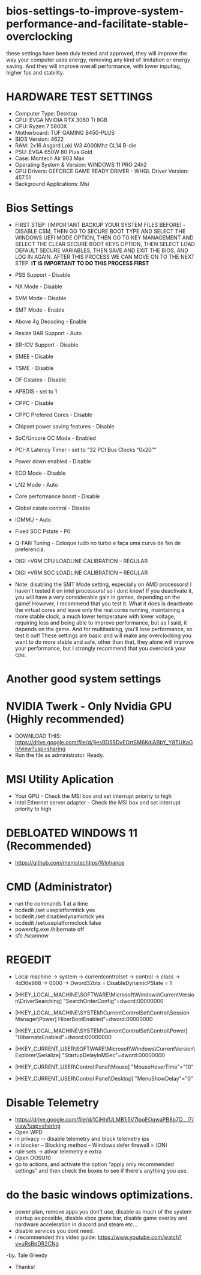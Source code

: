 # bios-settings-to-improve-system-performance-and-facilitate-stable-overclocking
these settings have been duly tested and approved, they will improve the way your computer uses energy, removing any kind of limitation or energy saving. And they will improve overall performance, with lower inputlag, higher fps and stability.	

# HARDWARE TEST SETTINGS
- Computer Type: Desktop
- GPU: EVGA NVIDIA RTX 3060 Ti 8GB
- CPU: Ryzen 7 5800X 
- Motherboard: TUF GAMING B450-PLUS
- BIOS Version: 4622
- RAM: 2x16 Asgard Loki W3 4000Mhz CL14 B-die
- PSU: EVGA 650W 80 Plus Gold
- Case: Montech Air 903 Max
- Operating System & Version: WINDOWS 11 PRO 24h2
- GPU Drivers: GEFORCE GAME READY DRIVER - WHQL Driver Version: 457.51
- Background Applications: Msi

# Bios Settings
- FIRST STEP: (IMPORTANT BACKUP YOUR SYSTEM FILES BEFORE)
							- DISABLE CSM, THEN GO TO SECURE BOOT TYPE AND
							SELECT THE WINDOWS UEFI MODE OPTION, THEN GO TO KEY MANAGEMENT AND SELECT THE CLEAR SECURE BOOT KEYS OPTION, 
			 				THEN SELECT LOAD DEFAULT SECURE VARIABLES, THEN SAVE AND EXIT THE BIOS, AND LOG IN AGAIN. AFTER THIS PROCESS 
							WE CAN MOVE ON TO THE NEXT STEP. 
			 				**IT IS IMPORTANT TO DO THIS PROCESS FIRST**
				
- PSS Support - Disable
- NX Mode - Disable
- SVM Mode - Disable
- SMT Mode - Enable
- Above 4g Decoding - Enable
- Resize BAR Support - Auto
- SR-IOV Support - Disable
- SMEE - Disable
- TSME - Disable
- DF Cstates - Disable
- APBDIS - set to 1
- CPPC - Disable
- CPPC Prefered Cores - Disable
- Chipset power saving features - Disable
- SoC/Uncore OC Mode - Enabled
- PCI-X Latency Timer - set to “32 PCI Bus Clocks “0x20””
- Power down enabled - Disable
- ECO Mode - Disable
- LN2 Mode - Auto
- Core performance boost - Disable
- Global cstate control - Disable
- IOMMU - Auto
- Fixed SOC Pstate - P0
- Q-FAN Tuning - Coloque tudo no turbo e faça uma curva de fan de preferencia.
- DIGI +VRM CPU LOADLINE CALIBRATION – REGULAR
- DIGI +VRM SOC LOADLINE CALIBRATION – REGULAR

- Note: disabling the SMT Mode setting, especially on AMD processors! I haven't tested it on intel processors! so i dont know! 
If you deactivate it, you will have a very considerable gain in games, depending on the game! However,
I recommend that you test it. What it does is deactivate the virtual cores and leave only the real cores
running, maintaining a more stable clock, a much lower temperature with lower voltage, requiring less
and being able to improve performance, but as I said, it depends on the game. And for multitasking,
you'll lose performance, so test it out! These settings are basic and will make any overclocking you want to do more stable and
safe, other than that, they alone will improve your performance, but I strongly recommend that you
overclock your cpu.

# Another good system settings

# NVIDIA Twerk - Only Nvidia GPU (Highly recommended) 
- DOWNLOAD THIS: https://drive.google.com/file/d/1jesBD5BDvEOrtSM6KdiABbY_Y8TUKaGh/view?usp=sharing
- Run the file as administrator. Ready.

# MSI Utility Aplication
- Your GPU - Check the MSI box and set interrupt priority to high
- Intel Ethernet server adapter - Check the MSI box and set interrupt priority to high

# DEBLOATED WINDOWS 11 (Recommended) 
- https://github.com/memstechtips/Winhance

# CMD (Administrator)
- run the commands 1 at a time
- bcdedit /set useplatformtick yes
- bcdedit /set disabledynamictick yes
- bcdedit /setuseplatformclock false
- powercfg.exe /hibernate off
- sfc /scannow

# REGEDIT 
- Local machine -> system -> currentcontrolset -> control -> class -> 4d36e968 ->
0000 -> Dword32bts = DisableDynamicPState = 1

- [HKEY_LOCAL_MACHINE\SOFTWARE\Microsoft\Windows\CurrentVersion\DriverSearching]
"SearchOrderConfig"=dword:00000000

- [HKEY_LOCAL_MACHINE\SYSTEM\CurrentControlSet\Control\Session Manager\Power]
HiberBootEnabled"=dword:00000000

- [HKEY_LOCAL_MACHINE\SYSTEM\CurrentControlSet\Control\Power]
"HibernateEnabled"=dword:00000000

- [HKEY_CURRENT_USER\SOFTWARE\Microsoft\Windows\CurrentVersion\Explorer\Serialize]
"StartupDelayInMSec"=dword:00000000

- [HKEY_CURRENT_USER\Control Panel\Mouse] "MouseHoverTime"="10"

- [HKEY_CURRENT_USER\Control Panel\Desktop] "MenuShowDelay"="0"

# Disable Telemetry
- https://drive.google.com/file/d/1CiHhfULMB1j5V7IpoEOqwaPB8b7O__l7/view?usp=sharing
- Open WPD
- in privacy -- disable telemetry and block telemetry ips
- in blocker – Blocking method – Windows defer firewall = (ON)
- rule sets -> ativar telemetry e extra
- Open OOSU10
- go to actions, and activate the option “apply only recommended
settings” and then check the boxes to see if there's anything you use.

# do the basic windows optimizations.
- power plan, remove apps you don't use, disable as much of the system startup as possible, disable xbox game bar, disable game overlay and hardware acceleration in discord and steam etc...	 
- disable services you dont need. 
- i recommended this video guide: https://www.youtube.com/watch?v=uRsBpDR2CNg
	
-by. Tale Greedy
- Thanks!




